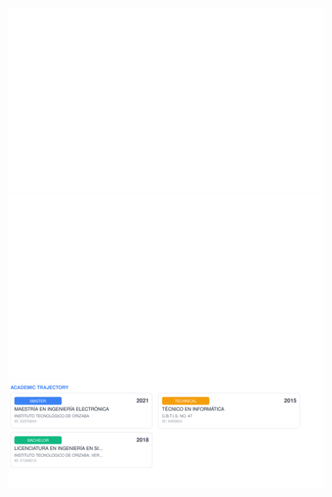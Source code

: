 ![](https://raw.githubusercontent.com/david-valdivia/github-stats/master/generated/overview.svg)
![](https://raw.githubusercontent.com/david-valdivia/github-stats/master/generated/languages.svg)
![](https://raw.githubusercontent.com/david-valdivia/academic-trayectory-mx/main/outputs/academic_trajectory.svg?r=1)
